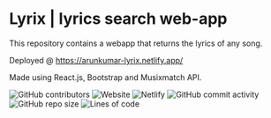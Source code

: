 # Lyrix | lyrics search web-app
This repository contains a webapp that returns the lyrics of any song.



Deployed @ https://arunkumar-lyrix.netlify.app/

Made using React.js, Bootstrap and Musixmatch API.

![GitHub contributors](https://img.shields.io/github/contributors/arunkumar198857/Lyrix-lyrics-search-webapp)
![Website](https://img.shields.io/website?up_message=online&url=https%3A%2F%2Farunkumar-lyrix.netlify.app%2F)
![Netlify](https://img.shields.io/netlify/3c74445a-c2fc-448f-9578-6674fa92418a)
![GitHub commit activity](https://img.shields.io/github/commit-activity/y/arunkumar198857/Lyrix-lyrics-search-webapp)
![GitHub repo size](https://img.shields.io/github/repo-size/arunkumar198857/Lyrix-lyrics-search-webapp)
![Lines of code](https://img.shields.io/tokei/lines/github/arunkumar198857/Lyrix-lyrics-search-webapp)

